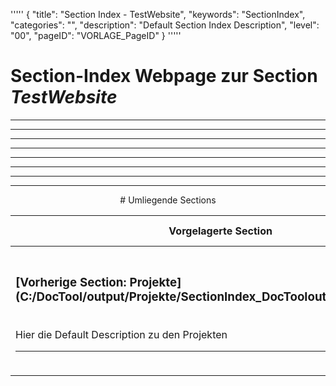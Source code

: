'''''
{
"title": "Section Index - TestWebsite",
"keywords": "SectionIndex",
"categories": "",
"description": "Default Section Index Description",
"level": "00",
"pageID": "VORLAGE_PageID"
}
'''''


<h1>Section-Index Webpage zur Section <i>TestWebsite</i></h1>

<hr><hr><hr><hr><hr><center><hr><hr><hr> # Umliegende Sections
 </h2><br><table><thead> <tr> <th><center>Vorgelagerte Section</center></th> <th><center>Nachgelagerte Section</center></th></tr></thead><tbody><tr><td><h3>[Vorherige Section: Projekte](C:/DocTool/output/Projekte/SectionIndex_DocTooloutputProjekte.html)</h3><br>Hier die Default Description zu den Projekten<hr></td><td><h3>Neue Zuordnung</h3><br><p>Es gibt keine tiefere Section</p><hr></td></tr></tbody></table>